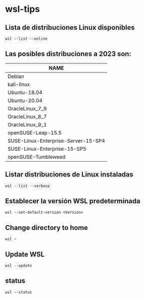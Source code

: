 # wsl-tips
## Lista de distribuciones Linux disponibles
```
wsl --list --online
```
## Las posibles distribuciones a 2023 son:
|NAME   |  
| ------------ | 
| Debian  |  
| kali-linux |   
| Ubuntu-18.04 |   
| Ubuntu-20.04 |   
| OracleLinux_7_9  |   
| OracleLinux_8_7   |   
| OracleLinux_9_1  |   
| openSUSE-Leap-15.5 |   
| SUSE-Linux-Enterprise-Server-15-SP4  |   
| SUSE-Linux-Enterprise-15-SP5 |   
| openSUSE-Tumbleweed |   

## Listar distribuciones de Linux instaladas
```
wsl --list --verbose
```
## Establecer la versión WSL predeterminada
```
wsl --set-default-version <Version>
```
## Change directory to home
```
wsl ~
```
## Update WSL
```
wsl --update 
```
## status
```
wsl --status
```











